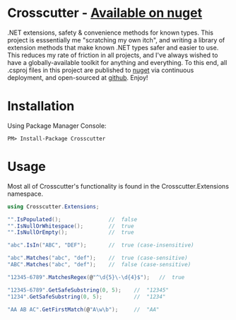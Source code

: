 # Crosscutter - [Available on nuget](https://www.nuget.org/packages/Crosscutter/)
.NET extensions, safety &amp; convenience methods for known types.  This project is esssentially me "scratching my own itch", and writing a library of extension methods that make known .NET types safer and easier to use.  This reduces my rate of friction in all projects, and I've always wished to have a globally-available toolkit for anything and everything.  To this end, all .csproj files in this project are published to [nuget](https://nuget.org/packages/Crosscutter) via continuous deployment, and open-sourced at [github](https://github.com/dbenzel/Crosscutter).  Enjoy!

# Installation
Using Package Manager Console:
```
PM> Install-Package Crosscutter
```

# Usage
Most all of Crosscutter's functionality is found in the Crosscutter.Extensions namespace.
```c#
using Crosscutter.Extensions;

"".IsPopulated();               //  false
"".IsNullOrWhitespace();        //  true
"".IsNullOrEmpty();             //  true

"abc".IsIn("ABC", "DEF");       //  true (case-insensitive)

"abc".Matches("abc", "def");    //  true (case-sensitive)
"ABC".Matches("abc", "def");    //  false (case-sensitive)

"12345-6789".MatchesRegex(@"^\d{5}\-\d{4}$");   //  true

"12345-6789".GetSafeSubstring(0, 5);	//	"12345"
"1234".GetSafeSubstring(0, 5);			//	"1234"

"AA AB AC".GetFirstMatch(@"A\w\b");		//	"AA"
```